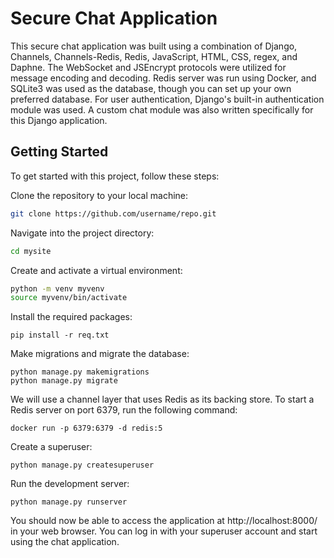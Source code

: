 # Secure Chat Application
This secure chat application was built using a combination of Django, Channels, Channels-Redis, Redis, JavaScript, HTML, CSS, regex, and Daphne. The WebSocket and JSEncrypt protocols were utilized for message encoding and decoding. Redis server was run using Docker, and SQLite3 was used as the database, though you can set up your own preferred database. For user authentication, Django's built-in authentication module was used. A custom chat module was also written specifically for this Django application.

## Getting Started
To get started with this project, follow these steps:

Clone the repository to your local machine:
```bash
git clone https://github.com/username/repo.git
```
Navigate into the project directory:
```bash
cd mysite
```
Create and activate a virtual environment:
```bash
python -m venv myvenv
source myvenv/bin/activate
```
Install the required packages:
```
pip install -r req.txt
```
Make migrations and migrate the database:
```
python manage.py makemigrations
python manage.py migrate
```
We will use a channel layer that uses Redis as its backing store. To start a Redis server on port 6379, run the following command:

```
docker run -p 6379:6379 -d redis:5
```
Create a superuser:
```
python manage.py createsuperuser
```
Run the development server:
```
python manage.py runserver
```
You should now be able to access the application at http://localhost:8000/ in your web browser. You can log in with your superuser account and start using the chat application.
